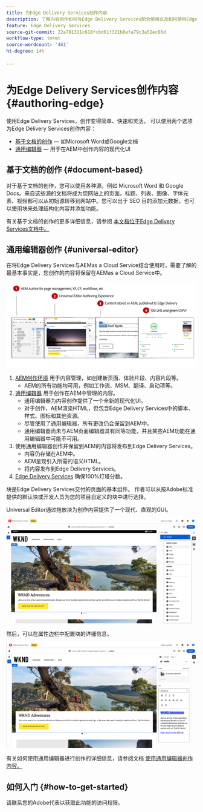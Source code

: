 ```yaml
---
title: 为Edge Delivery Services创作内容
description: 了解内容创作如何与Edge Delivery Services配合使用以及如何使用Edge Delivery Services创作AEM内容。
feature: Edge Delivery Services
source-git-commit: 22a791311c618fcbd61f321b8efa79c3a52ec65d
workflow-type: tm+mt
source-wordcount: '461'
ht-degree: 14%

---
```



# 为Edge Delivery Services创作内容 {#authoring-edge}

使用Edge Delivery Services，创作变得简单、快速和灵活。 可以使用两个选项为Edge Delivery Services创作内容：

* [基于文档的创作](#document-based)  — 如Microsoft Word或Google文档
* [通用编辑器](#universal-editor)  — 用于在AEM中创作内容的现代化UI

## 基于文档的创作 {#document-based}

对于基于文档的创作，您可以使用各种源，例如 Microsoft Word 和 Google Docs。来自这些源的文档将成为您网站上的页面。标题、列表、图像、字体元素、视频都可以从初始源转移到网站中。您可以出于 SEO 目的添加元数据，也可以使用块来处理结构化内容并添加功能。

有关基于文档的创作的更多详细信息，请参阅 [本文档位于Edge Delivery Services文档中。](/help/edge/docs/authoring.md)

## 通用编辑器创作 {#universal-editor}

在将Edge Delivery Services与AEMas a Cloud Service结合使用时，需要了解的最基本事实是，您创作的内容将保留在AEMas a Cloud Service中。

![AEM创作如何与Edge Delivery Services配合使用](assets/how-aem-edge-works.png)

1. [AEM创作环境](/help/sites-cloud/authoring/getting-started/quick-start.md) 用于内容管理，如创建新页面、体验片段、内容片段等。
   * AEM的所有功能均可用，例如工作流、MSM、翻译、启动项等。
1. [通用编辑器](/help/implementing/universal-editor/authoring.md) 用于创作在AEM中管理的内容。
   * 通用编辑器为内容创作提供了一个全新的现代化UI。
   * 对于创作，AEM渲染HTML，但包含Edge Delivery Services中的脚本、样式、图标和其他资源。
   * 尽管使用了通用编辑器，所有更改仍会保留到AEM中。
   * 通用编辑器尚未与AEM页面编辑器具有同等功能，并且某些AEM功能在通用编辑器中可能不可用。
1. 使用通用编辑器创作并保留到AEM的内容将发布到Edge Delivery Services。
   * 内容仍存储在AEM中。
   * AEM呈现引入所需的语义HTML。
   * 将内容发布到Edge Delivery Services。
1. [Edge Delivery Services](/help/edge/developer/keeping-it-100.md) 确保100%灯塔分数。

块是Edge Delivery Services交付的页面的基本组件。 作者可以从按Adobe标准提供的默认块或开发人员为您的项目自定义的块中进行选择。

Universal Editor通过拖放块为创作内容提供了一个现代、直观的GUI。

![在通用编辑器中拖放块](assets/blocks.png)

然后，可以在属性边栏中配置块的详细信息。

![配置块属性](assets/block-properties.png)

有关如何使用通用编辑器进行创作的详细信息，请参阅文档 [使用通用编辑器创作内容。](/help/implementing/universal-editor/authoring.md)

## 如何入门 {#how-to-get-started}

请联系您的Adobe代表以获取此功能的访问权限。
